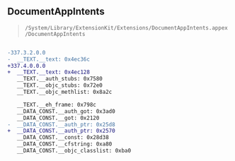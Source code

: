 ## DocumentAppIntents

> `/System/Library/ExtensionKit/Extensions/DocumentAppIntents.appex/DocumentAppIntents`

```diff

-337.3.2.0.0
-  __TEXT.__text: 0x4ec36c
+337.4.0.0.0
+  __TEXT.__text: 0x4ec128
   __TEXT.__auth_stubs: 0x7580
   __TEXT.__objc_stubs: 0x72e0
   __TEXT.__objc_methlist: 0x8a2c

   __TEXT.__eh_frame: 0x798c
   __DATA_CONST.__auth_got: 0x3ad0
   __DATA_CONST.__got: 0x2120
-  __DATA_CONST.__auth_ptr: 0x25d8
+  __DATA_CONST.__auth_ptr: 0x2570
   __DATA_CONST.__const: 0x28d38
   __DATA_CONST.__cfstring: 0xa80
   __DATA_CONST.__objc_classlist: 0xba0

```
